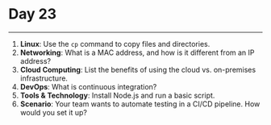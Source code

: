 # Day 23

---

1. **Linux**: Use the `cp` command to copy files and directories.
2. **Networking**: What is a MAC address, and how is it different from an IP address?
3. **Cloud Computing**: List the benefits of using the cloud vs. on-premises infrastructure.
4. **DevOps**: What is continuous integration?
5. **Tools & Technology**: Install Node.js and run a basic script.
6. **Scenario**: Your team wants to automate testing in a CI/CD pipeline. How would you set it up?

